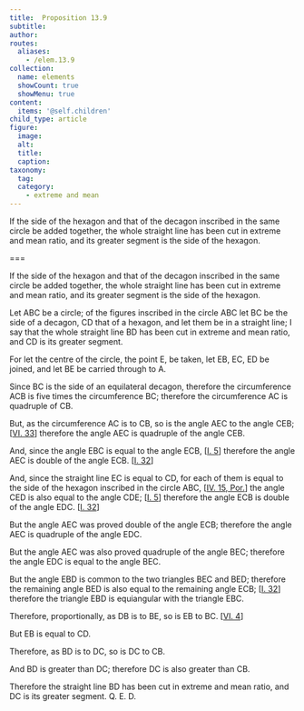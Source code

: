 ```yaml
---
title:  Proposition 13.9
subtitle: 
author:
routes:
  aliases:
    - /elem.13.9
collection:
  name: elements
  showCount: true
  showMenu: true
content:
  items: '@self.children'
child_type: article
figure:
  image:
  alt:
  title:
  caption:
taxonomy:
  tag:
  category:
    - extreme and mean
---
```


<p><hi rend="ital">If the side of the hexagon and that of the decagon inscribed in the same circle be added together</hi>, <hi rend="ital">the whole straight line has been cut in extreme and mean ratio</hi>, <hi rend="ital">and its greater segment is the side of the hexagon.</hi>
      </p>

===

<p><span class="ital">If the side of the hexagon and that of the decagon inscribed in the same circle be added together</span>, <span class="ital">the whole straight line has been cut in extreme and mean ratio</span>, <span class="ital">and its greater segment is the side of the hexagon.</span>
      </p>

<p>Let <span class="ital">ABC</span> be a circle; of the figures inscribed in the circle <span class="ital">ABC</span> let <span class="ital">BC</span> be the side of a decagon, <span class="ital">CD</span> that of a hexagon, and let them be in a straight line; I say that the whole straight line <span class="ital">BD</span> has been cut in extreme and mean ratio, and <span class="ital">CD</span> is its greater segment. 
      </p>

<p>For let the centre of the circle, the point <span class="ital">E</span>, be taken, let <span class="ital">EB</span>, <span class="ital">EC</span>, <span class="ital">ED</span> be joined, and let <span class="ital">BE</span> be carried through to <span class="ital">A</span>. </p>

<p>Since <span class="ital">BC</span> is the side of an equilateral decagon, <pb n="456"/>therefore the circumference <span class="ital">ACB</span> is five times the circumference <span class="ital">BC</span>; therefore the circumference <span class="ital">AC</span> is quadruple of <span class="ital">CB</span>. </p>

<p>But, as the circumference <span class="ital">AC</span> is to <span class="ital">CB</span>, so is the angle <span class="ital">AEC</span> to the angle <span class="ital">CEB</span>; [<a href="/elem.6.33">VI. 33</a>] therefore the angle <span class="ital">AEC</span> is quadruple of the angle <span class="ital">CEB</span>. </p>

<p>And, since the angle <span class="ital">EBC</span> is equal to the angle <span class="ital">ECB</span>, [<a href="/elem.1.5">I. 5</a>] therefore the angle <span class="ital">AEC</span> is double of the angle <span class="ital">ECB</span>. [<a href="/elem.1.32">I. 32</a>] </p>

<p>And, since the straight line <span class="ital">EC</span> is equal to <span class="ital">CD</span>, for each of them is equal to the side of the hexagon inscribed in the circle <span class="ital">ABC</span>, [<a href="/elem.4.15.p.1">IV. 15, Por.</a>] the angle <span class="ital">CED</span> is also equal to the angle <span class="ital">CDE</span>; [<a href="/elem.1.5">I. 5</a>] therefore the angle <span class="ital">ECB</span> is double of the angle <span class="ital">EDC</span>. [<a href="/elem.1.32">I. 32</a>] </p>

<p>But the angle <span class="ital">AEC</span> was proved double of the angle <span class="ital">ECB</span>; therefore the angle <span class="ital">AEC</span> is quadruple of the angle <span class="ital">EDC</span>. </p>

<p>But the angle <span class="ital">AEC</span> was also proved quadruple of the angle <span class="ital">BEC</span>; therefore the angle <span class="ital">EDC</span> is equal to the angle <span class="ital">BEC</span>. </p>

<p>But the angle <span class="ital">EBD</span> is common to the two triangles <span class="ital">BEC</span> and <span class="ital">BED</span>; therefore the remaining angle <span class="ital">BED</span> is also equal to the remaining angle <span class="ital">ECB</span>; [<a href="/elem.1.32">I. 32</a>] therefore the triangle <span class="ital">EBD</span> is equiangular with the triangle <span class="ital">EBC</span>. </p>

<p>Therefore, proportionally, as <span class="ital">DB</span> is to <span class="ital">BE</span>, so is <span class="ital">EB</span> to <span class="ital">BC</span>. [<a href="/elem.6.4">VI. 4</a>] </p>

<p>But <span class="ital">EB</span> is equal to <span class="ital">CD</span>. </p>

<p>Therefore, as <span class="ital">BD</span> is to <span class="ital">DC</span>, so is <span class="ital">DC</span> to <span class="ital">CB</span>. </p>

<p>And <span class="ital">BD</span> is greater than <span class="ital">DC</span>; therefore <span class="ital">DC</span> is also greater than <span class="ital">CB</span>. </p>

<p>Therefore the straight line <span class="ital">BD</span> has been cut in extreme and mean ratio, and <span class="ital">DC</span> is its greater segment. Q. E. D.</p>
